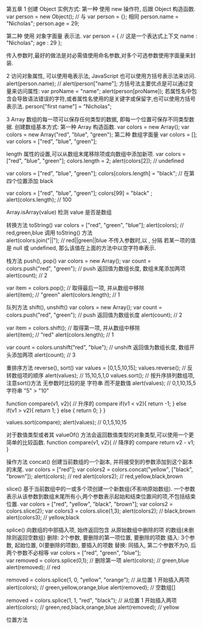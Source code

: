 
第五章
1 创建 Object 实例方式:
  第一种 使用 new 操作符, 后跟 Object 构造函数.
  var person = new Object();    // 与 var person = {}; 相同
  person.name = "Nicholas";
  person.age = 29;
  
  第二种 使用 对象字面量 表示法.
  var person = {         // 这是一个表达式上下文
      name : "Nicholas";
      age : 29
  };
  
  传入参数时,最好的做法是对必需值使用命名参数,对多个可选参数使用字面量来封装.
  
2 访问对象属性, 可以使用电表示法, JavaScript 也可以使用方括号表示法来访问.
  alert(person.name);                // alert(person["name"];
  方括号法主要优点是可以通过变量来访问属性:
  var proName = "name";
  alert(person[proName]);
  若属性名中包含会导致语法错误的字符,或者属性名使用的是关键字或保留字,也可以使用方括号表示法.
  person["first name"] = "Nicholas";
  
3 Array 数组的每一项可以保存任何类型的数据, 即每一个位置可保存不同类型数据.
  创建数组基本方式:
  第一种 Array 构造函数.
  var colors = new Array();
  var colors = new Array("red", "blue", "green");
  第二种 数组字面量
  var colors = [];
  var colors = ["red", "blue", "green"];
  
  length 属性的设置,可以从数组末尾移除项或向数组中添加新项.
  var colors = ["red", "blue", "green"];
  colors.length = 2;
  alert(colors[2]);                          // undefined
  
  var colors = ["red", "blue", "green"];
  colors[colors.length] = "black";           // 在第四个位置添加 black
  
  var colors = ["red", "blue", "green"];
  colors[99] = "black" ;
  alert(colors.length);                      // 100
  
  Array.isArray(value) 检测 value 是否是数组
  
  
  转换方法 toString()
  var colors = ["red", "green", "blue"];
  alert(colors);                 // red,green,blue  调用 toString() 方法  
  alert(colors.join("||");       // red||green||blue   不传入参数时,以 , 分隔 
  若某一项的值是 null 或 undefined, 那么该值在上面的方法中以空字符串表示.

  栈方法 push(), pop()
  var colors = new Array();
  var count = colors.push("red", "green");            // push 返回值为数组长度, 数组末尾添加两项
  alert(count);                                       // 2
  
  var item = colors.pop();                            // 取得最后一项, 并从数组中移除      
  alert(item);                                        // "green"
  alert(colors.length);                               // 1

  队列方法 shift(), unshift()
  var colors = new Array();
  var count = colors.push("red", "green");            // push 返回值为数组长度
  alert(count);                                       // 2
  
  var item = colors.shift();                            // 取得第一项, 并从数组中移除      
  alert(item);                                        // "red"
  alert(colors.length);                               // 1
  
  var count = colors.unshift("red", "blue");            // unshift 返回值为数组长度, 数组开头添加两项
  alert(count);                                         // 3

  重排序方法 reverse(), sort()
  var values = [0,1,5,10,15];
  values.reverse();                 // 反转数组项的顺序
  alert(values);                    // 15,10,5,1,0
  values.sort();                    // 按升序排列数组项, 注意sort()方法 无参数时比较的是 字符串 而不是数值
  alert(values);                    // 0,1,10,15,5  字符串 "5" > "10"
  
  function compare(v1, v2){         // 升序的 compare
      if(v1 < v2){
         return -1;
      } else if(v1 > v2){
         return 1;
      } else {
         return 0;
      }
  }
  
  values.sort(compare);
  alert(values);                    // 0,1,5,10,15
  
  对于数值类型或者其 valueOf() 方法会返回数值类型的对象类型,可以使用一个更简单的比较函数.
  function compare(v1, v2){         // 降序的 compare
         return v2 - v1;
  }
  
  操作方法 
  concat() 创建当前数组的一个副本, 并将接受到的参数添加到这个副本的末尾.
  var colors = ["red"];
  var colors2 = colors.concat("yellow", ["black", "brown"]);
  alert(colors);                    // red
  alert(colors2);                   // red,yellow,black,brown
  
  slice() 基于当前数组中的一或多个项创建一个新数组(不影响原始数组). 一个参数表示从该参数到数组末尾所有小,两个参数表示起始和结束位置间的项,不包括结束位置.
  var colors = ["red", "yellow", "black", "brown"];
  var colors2 = colors.slice(2);
  var colors3 = colors.slice(1,3);
  alert(colors2);                    // black,brown
  alert(colors3);                    // yellow,black
  
  splice() 向数组的中部插入项, 始终返回包含 从原始数组中删除的项 的数组(未删除则返回空数组)
  删除: 2个参数, 要删除的第一项位置, 要删除的项数
  插入: 3个参数, 起始位置, 0(要删除的项数), 要插入的项数
  替换: 同插入, 第二个参数不为0, 后两个参数不必相等
  var colors = ["red", "green", "blue"];     
  var removed = colors.splice(0,1);                   // 删除第一项
  alert(colors);                                      // green,blue
  alert(removed);                                     // red
  
  removed = colors.splice(1, 0, "yellow", "orange");  // 从位置 1 开始插入两项
  alert(colors);                                      // green,yellow,orange,blue
  alert(removed);                                     // 空数组[]
  
  removed = colors.splice(1, 1, "red", "black");  // 从位置 1 开始插入两项
  alert(colors);                                      // green,red,black,orange,blue
  alert(removed);                                     // yellow
  
  
  位置方法
  
